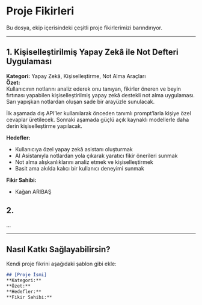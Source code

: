 # Proje Fikirleri
Bu dosya, ekip içerisindeki çeşitli proje fikirlerimizi barındırıyor.

---
## 1. Kişiselleştirilmiş Yapay Zekâ ile Not Defteri Uygulaması

**Kategori:** Yapay Zekâ, Kişiselleştirme, Not Alma Araçları  
**Özet:**  
Kullanıcının notlarını analiz ederek onu tanıyan, fikirler öneren ve beyin fırtınası yapabilen kişiselleştirilmiş yapay zekâ destekli not alma uygulaması. Sarı yapışkan notlardan oluşan sade bir arayüzle sunulacak.

İlk aşamada dış API’ler kullanılarak önceden tanımlı prompt’larla kişiye özel cevaplar üretilecek. Sonraki aşamada güçlü açık kaynaklı modellerle daha derin kişiselleştirme yapılacak.

**Hedefler:**  
- Kullanıcıya özel yapay zekâ asistanı oluşturmak
- AI Asistanıyla notlardan yola çıkarak yaratıcı fikir önerileri sunmak
- Not alma alışkanlıklarını analiz etmek ve kişiselleştirmek  
- Basit ama akılda kalıcı bir kullanıcı deneyimi sunmak  

**Fikir Sahibi:**  
- Kağan ARIBAŞ

## 2.
...

---

## Nasıl Katkı Sağlayabilirsin?
Kendi proje fikrini aşağıdaki şablon gibi ekle:

```markdown
## [Proje İsmi]
**Kategori:**
**Özet:**
**Hedefler:**
**Fikir Sahibi:**